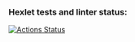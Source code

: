 ### Hexlet tests and linter status:
[![Actions Status](https://github.com/Maxim00se/python-project-50/actions/workflows/hexlet-check.yml/badge.svg)](https://github.com/Maxim00se/python-project-50/actions)